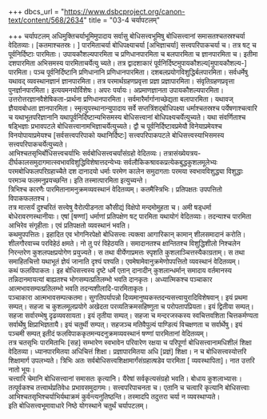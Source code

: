 +++
dbcs_url = "https://www.dsbcproject.org/canon-text/content/568/2634"
title = "03-4 चर्यापटलम्"

+++
चर्यापटलम्
अधिमुक्तिचर्याभूमिमुपादाय सर्वासु बोधिसत्त्वभूमिषु बोधिसत्त्वानां समासतश्चतस्रश्चर्या वेदितव्याः। [कतमाश्चतस्रः। ] पारमिताचर्या बोधिपक्ष्याचर्या [अभिज्ञाचर्या] सत्त्वपरिपाकचर्या च। तत्र षट् च पूर्वनिर्दिष्टाः पारमिताः। उपायकौशल्यपारमिता च प्रणिधानपारमिता च बलपारमिता च ज्ञानपारमिता च। इतीमा दशपारमिता अभिसमस्य पारमिताचर्येत्यु च्यते। तत्र द्वादशाकारं पूर्वनिर्दिष्टमुपायकौशल्य[मुपायकौशल्य-] पारमिता। पञ्च पूर्वनिर्दिष्टानि प्रणिधानानि प्रणिधानपारमिता। दशबलप्रयोगविशुद्धिर्बलपारमिता। सर्वधर्मेषु यथावद् व्यवस्थानज्ञानं ज्ञानपारमिता। तत्र परमार्थग्रहणप्रवृत्ता प्रज्ञा प्रज्ञापारमिता। संवृतिग्रहणप्रवृत्ता पुनर्ज्ञानपारमिता। इत्ययमनयोर्विशेषः। अपरः पर्यायः। अप्रमाणज्ञानता उपायकौशल्यपारमिता। उत्तरोत्तरज्ञानवैशेषिकता-प्रार्थना प्रणिधानपारमिता। सर्वमारैर्मार्गानाच्छेद्यता बलापारमिता। यथावज् ज्ञैयावबोधता ज्ञानपारमिता। स्मृत्युपस्थानान्युपादाय सर्वे सप्तत्रिंशद्बोधिपक्ष्या धर्माश्चतस्रश्च पर्येषणाश्चत्वारि च यथाभूतपरिज्ञानानि यथापूर्वनिर्दिष्टान्यभिसमस्य बोधिसत्त्वानां बोधिपक्ष्यचर्येत्युच्यते। यथा संवर्णिताश्च षड्‍भिज्ञाः प्रभावपटले बोधिसत्त्वानामभिज्ञाचर्येत्युच्यते। द्वौ च पूर्वनिर्दिष्टावप्रमेयौ विनेयाप्रमेयश्च विनयोपायाप्रमेयश्च [सर्वसत्त्वपरिपाको यथानिर्दिष्टः] सत्त्वपरिपाकपटले बोधिसत्त्वस्याभिसमस्य सत्त्वपरिपाकचर्येत्युच्यते।  
आभिश्चतसृभिर्बोधिसत्त्वचर्याभिः सर्वबोधिसत्त्वचर्यांसंग्रहो वेदितव्यः। तत्रासंख्येयत्रय-दीर्घकालसमुदागमात्स्वभावविशुद्धिविशेषात्तदन्येभ्यः सर्वलौकिकश्रावकप्रत्येकबुद्धकुशलमूलेभ्यः परमबोधिफलपरिग्रहाच्चैते दश दानादयो धर्माः परमेण कालेन समुदागताः परमया स्वभावविशुद्ध्या विशुद्धाः परमञ्च फलमनुप्रयच्छन्ति। इति तस्मात्पारमिता इत्युच्यन्ते।  
त्रिभिश्च कारणैः पारमितानामनुक्रमव्यवस्थानं वेदितव्यम्। कतमैस्त्रिभिः। प्रतिपक्षतः उपपत्तितो विपाकफलतश्च।  
तत्र मात्सर्यं दुश्चरितं सत्त्वेषु वैरोत्पीडनता कौसीद्यं विक्षेपो मन्दमोमुहता च। अमी षड्धर्मा बोधेरावरणस्थानीयाः। एषां [षण्णां] धर्माणां प्रतिपक्षेण षट् पारमिता यथायोगं वेदितव्याः। तदन्याश्च पारमिता आभिरेव संगृहीताः। एवं प्रतिपक्षतो व्यवस्थानं भवति।  
कथमुपपत्तितः। इहादित एव भोगनिरपेक्षो बोधिसत्त्वः त्यक्त्वा आगारिकान् कामान् शीलसमादानं करोति। शीलगौरवाच्च परविहेठं क्षमते। नो तु परं विहेठयति। समादानतश्च क्षान्तितश्च विशुद्धिशीलो निश्चलेन निरन्तरेण कुशलपक्षप्रयोगेण प्रयुज्यते। स तथा वीर्येणाप्रमत्तः स्पृशति कुशलाञ्चित्तस्यैकाग्रताम्। स तथा समाहितचित्तो यथाभूतं ज्ञेयं जानाति दृश्यं पश्यति। एवमेषामेवानुक्रमेणोपपत्तितो व्यवस्थानं वेदितव्यम्।  
कथं फलविपाकतः। इह बोधिसत्त्वस्य दृष्टे धर्मे एतान् दानादीन् कुशलान्धर्मान् समादाय वर्तमानस्य तन्निदानमायत्यां बाह्यतश्च भोगसम्पत्प्रतिलम्भो भवति दानकृतः। अध्यात्मिकश्च पञ्चाकार आत्मभावसम्पत्प्रतिलम्भो भवति तदन्यशीलादि-पारमिताकृतः।  
पञ्चाकारा आत्मभावसम्पत्कतमा। सुगतिपर्यापन्नो दिव्यमानुष्यकस्तदन्यसत्त्वायुरादिविशेषवान्। इयं प्रथमा सम्पत्। सहजा च कुशलमूलप्रयोगे अखेदता परव्यतिक्रमसहिष्णुता च परोपतापप्रियता। इयं द्वितीया सम्पत्। सहजा सर्वारम्भेषु दृढव्यवसायता। इयं तृतीया सम्पत्। सहजा च मन्दरजस्कस्य स्वचित्तवशिता चित्तकर्मण्यता सर्वार्थेषु क्षिप्राभिज्ञतायै। इयं चतुर्थी सम्पत्। सहजञ्च मतिवैपुल्यं पाण्डित्यं विचक्षणता च सर्वार्थेषु। इयं पञ्चमी सम्पत् इतीदं फलविपाककृतमन्यदनुक्रमव्यवस्थानं षण्णां पारमितानां वेदितव्यम्।  
तत्र चतसृभिः पारमिताभिः [सह] सम्भारेण स्वभावेन परिवारेण रक्षया च परिपूर्णा बोधिसत्त्वानामधिशीलं शिक्षा वेदितव्या। ध्यानपारमितया अधिचित्तं शिक्षा। प्रज्ञापारमितया अधि [प्रज्ञं] शिक्षा। न च बोधिसत्त्वस्योत्तरि शिक्षामार्ग उपलभ्यते। त्रिभिः अतः सर्वबोधिसत्त्वशिक्षामार्गंसंग्रहात्षडेव पारमिता [ व्यवस्थापिता]। नात उत्तरि नातो भूयः।  
चत्त्वारि चेमानि बोधिसत्त्वानां समासतः कृत्यानि। यैरेषां सर्वकृत्यसंग्रहो भवति। बोधाय कुशलाभ्यासः। तत्पूर्वकश्च तत्त्वार्थप्रतिवेधः प्रभावसमुदागमः। सत्त्वपरिपाचनता च। एतानि च चत्वारि कृत्यानि बोधिसत्त्वाः आभिश्चतसृभिश्चर्याभिर्यथाक्रमं कुर्वन्त्यनुतिष्ठन्ति। तस्मादपि तदुत्तरा चर्या न व्यवस्थाप्यते।  
इति बोधिसत्त्वभूमावाधारे निष्ठे योगस्थाने चतुर्थं चर्यापटलम्।  
